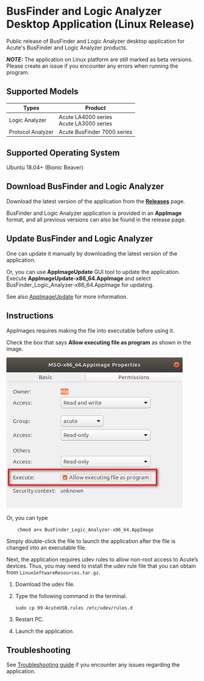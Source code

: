# BusFinder and Logic Analyzer Desktop Application (Linux Release)

Public release of BusFinder and Logic Analyzer desktop application for Acute's BusFinder and Logic Analyzer products.

**_NOTE:_** The application on Linux platform are still marked as beta versions. Please create an issue if you encounter any errors when running the program.

## Supported Models

| Types                        | Product                                    |
| ---------------------------- | ------------------------------------------ |
| Logic Analyzer               | Acute LA4000 series<br>Acute LA3000 series |
| Protocol Analyzer            | Acute BusFinder 7000 series                |

## Supported Operating System

Ubuntu 18.04+ (Bionic Beaver)

## Download BusFinder and Logic Analyzer

Download the latest version of the application from the [**Releases**](https://github.com/acute-technology-inc/tba-release/releases/latest) page.

BusFinder and Logic Analyzer application is provided in an **AppImage** format, and all previous versions can also be found in the release page.

## Update BusFinder and Logic Analyzer

One can update it manually by downloading the latest version of the application.

Or, you can use **AppImageUpdate** GUI tool to update the application.
Execute **AppImageUpdate-x86_64.AppImage** and select BusFinder_Logic_Analyzer-x86_64.AppImage for updating.

See also [AppImageUpdate](https://github.com/AppImageCommunity/AppImageUpdate) for more information.

## Instructions

AppImages requires making the file into executable before using it.

Check the box that says **Allow executing file as program** as shown in the image.

![Demo Image](res/image.png)

Or, you can type

```
    chmod a+x BusFinder_Logic_Analyzer-x86_64.AppImage
```

Simply double-click the file to launch the application after the file is changed into an executable file.

Next, the application requires udev rules to allow non-root access to Acute’s
devices. Thus, you may need to install the udev rule file that you can obtain from
`LinuxSoftwareResources.tar.gz`.

1.	Download the udev file.
2.	Type the following command in the terminal.

    ```
    sudo cp 99-AcuteUSB.rules /etc/udev/rules.d
    ```

3.	Restart PC.
4.	Launch the application.

## Troubleshooting

See [Troubleshooting guide](TROUBLESHOOTING.md) if you encounter any issues regarding the application.
